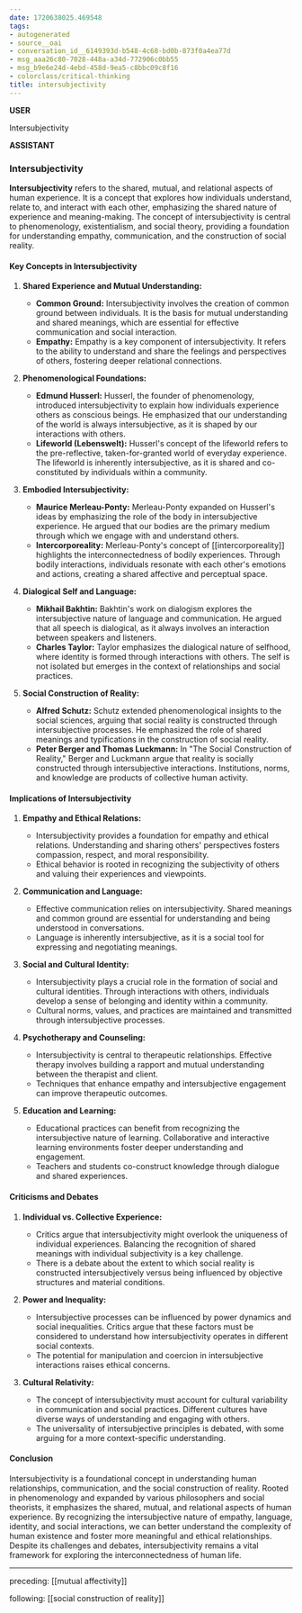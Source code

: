 ```yaml
---
date: 1720638025.469548
tags:
- autogenerated
- source__oai
- conversation_id__6149393d-b548-4c68-bd0b-873f0a4ea77d
- msg_aaa26c80-7028-448a-a34d-772906c0bb55
- msg_b9e6e24d-4ebd-458d-9ea5-c8bbc09c8f16
- colorclass/critical-thinking
title: intersubjectivity
---
```


**USER**

Intersubjectivity


**ASSISTANT**

### Intersubjectivity

**Intersubjectivity** refers to the shared, mutual, and relational aspects of human experience. It is a concept that explores how individuals understand, relate to, and interact with each other, emphasizing the shared nature of experience and meaning-making. The concept of intersubjectivity is central to phenomenology, existentialism, and social theory, providing a foundation for understanding empathy, communication, and the construction of social reality.

#### Key Concepts in Intersubjectivity

1. **Shared Experience and Mutual Understanding:**
   - **Common Ground:** Intersubjectivity involves the creation of common ground between individuals. It is the basis for mutual understanding and shared meanings, which are essential for effective communication and social interaction.
   - **Empathy:** Empathy is a key component of intersubjectivity. It refers to the ability to understand and share the feelings and perspectives of others, fostering deeper relational connections.

2. **Phenomenological Foundations:**
   - **Edmund Husserl:** Husserl, the founder of phenomenology, introduced intersubjectivity to explain how individuals experience others as conscious beings. He emphasized that our understanding of the world is always intersubjective, as it is shaped by our interactions with others.
   - **Lifeworld (Lebenswelt):** Husserl's concept of the lifeworld refers to the pre-reflective, taken-for-granted world of everyday experience. The lifeworld is inherently intersubjective, as it is shared and co-constituted by individuals within a community.

3. **Embodied Intersubjectivity:**
   - **Maurice Merleau-Ponty:** Merleau-Ponty expanded on Husserl's ideas by emphasizing the role of the body in intersubjective experience. He argued that our bodies are the primary medium through which we engage with and understand others.
   - **Intercorporeality:** Merleau-Ponty's concept of [[intercorporeality]] highlights the interconnectedness of bodily experiences. Through bodily interactions, individuals resonate with each other's emotions and actions, creating a shared affective and perceptual space.

4. **Dialogical Self and Language:**
   - **Mikhail Bakhtin:** Bakhtin's work on dialogism explores the intersubjective nature of language and communication. He argued that all speech is dialogical, as it always involves an interaction between speakers and listeners.
   - **Charles Taylor:** Taylor emphasizes the dialogical nature of selfhood, where identity is formed through interactions with others. The self is not isolated but emerges in the context of relationships and social practices.

5. **Social Construction of Reality:**
   - **Alfred Schutz:** Schutz extended phenomenological insights to the social sciences, arguing that social reality is constructed through intersubjective processes. He emphasized the role of shared meanings and typifications in the construction of social reality.
   - **Peter Berger and Thomas Luckmann:** In "The Social Construction of Reality," Berger and Luckmann argue that reality is socially constructed through intersubjective interactions. Institutions, norms, and knowledge are products of collective human activity.

#### Implications of Intersubjectivity

1. **Empathy and Ethical Relations:**
   - Intersubjectivity provides a foundation for empathy and ethical relations. Understanding and sharing others' perspectives fosters compassion, respect, and moral responsibility.
   - Ethical behavior is rooted in recognizing the subjectivity of others and valuing their experiences and viewpoints.

2. **Communication and Language:**
   - Effective communication relies on intersubjectivity. Shared meanings and common ground are essential for understanding and being understood in conversations.
   - Language is inherently intersubjective, as it is a social tool for expressing and negotiating meanings.

3. **Social and Cultural Identity:**
   - Intersubjectivity plays a crucial role in the formation of social and cultural identities. Through interactions with others, individuals develop a sense of belonging and identity within a community.
   - Cultural norms, values, and practices are maintained and transmitted through intersubjective processes.

4. **Psychotherapy and Counseling:**
   - Intersubjectivity is central to therapeutic relationships. Effective therapy involves building a rapport and mutual understanding between the therapist and client.
   - Techniques that enhance empathy and intersubjective engagement can improve therapeutic outcomes.

5. **Education and Learning:**
   - Educational practices can benefit from recognizing the intersubjective nature of learning. Collaborative and interactive learning environments foster deeper understanding and engagement.
   - Teachers and students co-construct knowledge through dialogue and shared experiences.

#### Criticisms and Debates

1. **Individual vs. Collective Experience:**
   - Critics argue that intersubjectivity might overlook the uniqueness of individual experiences. Balancing the recognition of shared meanings with individual subjectivity is a key challenge.
   - There is a debate about the extent to which social reality is constructed intersubjectively versus being influenced by objective structures and material conditions.

2. **Power and Inequality:**
   - Intersubjective processes can be influenced by power dynamics and social inequalities. Critics argue that these factors must be considered to understand how intersubjectivity operates in different social contexts.
   - The potential for manipulation and coercion in intersubjective interactions raises ethical concerns.

3. **Cultural Relativity:**
   - The concept of intersubjectivity must account for cultural variability in communication and social practices. Different cultures have diverse ways of understanding and engaging with others.
   - The universality of intersubjective principles is debated, with some arguing for a more context-specific understanding.

#### Conclusion

Intersubjectivity is a foundational concept in understanding human relationships, communication, and the social construction of reality. Rooted in phenomenology and expanded by various philosophers and social theorists, it emphasizes the shared, mutual, and relational aspects of human experience. By recognizing the intersubjective nature of empathy, language, identity, and social interactions, we can better understand the complexity of human existence and foster more meaningful and ethical relationships. Despite its challenges and debates, intersubjectivity remains a vital framework for exploring the interconnectedness of human life.


---

preceding: [[mutual affectivity]]  


following: [[social construction of reality]]